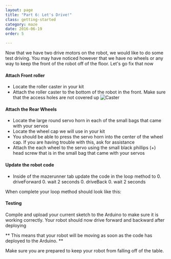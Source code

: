 ```yaml
---
layout: page
title: "Part 6: Let's Drive!"
class: getting-started
category: maze
date: 2016-06-19
order: 5

---
```


Now that we have two drive motors on the robot, we would like to do some test driving. You may have noticed however that we have no wheels or any way to keep the front of the robot off of the floor. Let's go fix that now

#### Attach Front roller

* Locate the roller caster in your kit
* Attach the roller caster to the bottom of the robot in the front. Make sure that the access holes are not covered up
![Caster]({{site.baseurl}}/assets/mazerunner/caster_attach.jpg)

#### Attach the Rear Wheels

* Locate the large round servo horn in each of the small bags that came with your servos
* Locate the wheel cap we will use in your kit
* You should be able to press the servo horn into the center of the wheel cap. If you are having trouble with this, ask for assistance
* Attach the each wheel to the servo using the small black phillips (+) head screw that is in the small bag that came with your servos

#### Update the robot code

* Inside of the mazerunner tab update the code in the loop method to
    0. driveForward
    0. wait 2 seconds
    0. driveBack
    0. wait 2 seconds

When complete your loop method should look like this:

<script src="https://gist.github.com/dennisburton/957e0398c008c71855ed94a80167c292.js"></script>


#### Testing

Compile and upload your current sketch to the Arduino to make sure it is working correctly. Your robot should now drive forward and backward after deploying

** This means that your robot will be moving as soon as the code has deployed to the Arduino. **

Make sure you are prepared to keep your robot from falling off of the table.


